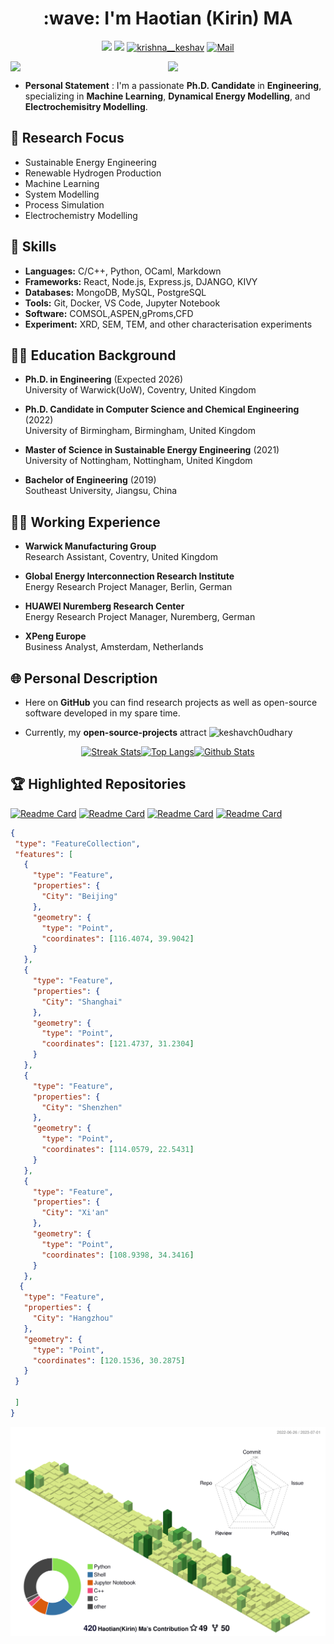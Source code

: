 <h1 align="center">:wave: I'm Haotian (Kirin) MA  </h1>


<div  align="center">    

[![](https://img.shields.io/badge/linkedin-%230077B5.svg?&style=for-the-badge&logo=linkedin&logoColor=white)](https://www.linkedin.com/in/htma/) 
[![](https://img.shields.io/badge/twitter-%230077B5.svg?&style=for-the-badge&logo=twitter&logoColor=white)](https://twitter.com/mahaotian10) 
<a href="https://github.com/TSdreamer/TSdreamer/blob/main/Haotian (Kirin) Ma_2023.07.pdf" target="blank"><img src="https://img.shields.io/badge/Portfolio_-000?style=for-the-badge&logo=ko-fi&logoColor=gold" alt="krishna__keshav" /></a> 
<a href="mailto:HaotianTeemo@outlook.com" target="blank"><img src="https://img.shields.io/badge/Reach_to_me_via_Mail_-000?style=for-the-badge&logo=gmail&logoColor=pink" alt="Mail" /></a> 
</div>


<div style="display: flex; justify-content: space-between; align-items: flex-end;">
  <img src="https://github.com/TSdreamer/TSdreamer/blob/main/electrochemisitry.gif" width="400" />
  <img src="https://i.imgur.com/JlXPELW.jpg" width="400" /> 
</div>


- **Personal Statement** : I'm a passionate **Ph.D. Candidate** in **Engineering**, specializing in **Machine Learning**, **Dynamical Energy Modelling**, and **Electrochemisitry Modelling**.

## 🔬 Research Focus

- Sustainable Energy Engineering
- Renewable Hydrogen Production
- Machine Learning
- System Modelling
- Process Simulation
- Electrochemistry Modelling
  
## 🔧 Skills
- **Languages:** C/C++, Python, OCaml, Markdown
- **Frameworks:** React, Node.js, Express.js, DJANGO, KIVY
- **Databases:** MongoDB, MySQL, PostgreSQL
- **Tools:** Git, Docker, VS Code, Jupyter Notebook
- **Software:** COMSOL,ASPEN,gProms,CFD 
- **Experiment:** XRD, SEM, TEM, and other characterisation experiments
  
## :man_student: Education Background

- **Ph.D. in Engineering** (Expected 2026)  
  University of Warwick(UoW), Coventry, United Kingdom

- **Ph.D. Candidate in Computer Science and Chemical Engineering** (2022)  
  University of Birmingham, Birmingham, United Kingdom

- **Master of Science in Sustainable Energy Engineering** (2021)  
  University of Nottingham, Nottingham, United Kingdom
  
- **Bachelor of Engineering** (2019)  
  Southeast University, Jiangsu, China 


## :man_judge: Working Experience

- **Warwick Manufacturing Group**      
  Research Assistant, Coventry, United Kingdom

- **Global Energy Interconnection Research Institute**   
  Energy Research Project Manager, Berlin, German

- **HUAWEI Nuremberg Research Center**   
  Energy Research Project Manager, Nuremberg, German
  
- **XPeng Europe**    
  Business Analyst, Amsterdam, Netherlands

## 🌐 Personal Description

- Here on **GitHub** you can find research projects as well as open-source software developed in my spare time.

- Currently, my **open-source-projects** attract   <img src="https://komarev.com/ghpvc/?username=TSdreamer&label=Profile%20Views&color=0e75b6&style=flat" alt="keshavch0udhary" /> </p>


<p align="center">
    <div style="display: flex; justify-content: center;">

 <a href="https://github.com/TSdreamer">
    <img src="https://github-readme-streak-stats.herokuapp.com/?user=TSdreamer&theme=gruvbox&hide_border=true&stroke=0000&background=060A0CD0" alt="Streak Stats" height="225px">
 </a>
  <a href="https://github.com/TSdreamer">
    <img src="https://github-readme-stats.vercel.app/api/top-langs/?username=davidstutz&theme=gruvbox&show_icons=true" alt="Top Langs" height="225px">
  </a>
  <a href="https://github.com/TSdreamer">
    <img src="https://github-readme-stats.vercel.app/api/?username=TSdreamer&theme=gruvbox&show_icons=true&hide_border=true&stroke=0000&background=060A0CD0" alt="Github Stats"  height="248px">
 </a>
    </div>
</p>


## :trophy: Highlighted Repositories
[![Readme Card](https://github-readme-stats.vercel.app/api/pin/?username=TSdreamer&repo=Machine_Learning_MEA_Optimization&layout=compact&theme=dark)]( https://github.com/TSdreamer/Machine_Learning_MEA_Optimization)
[![Readme Card](https://github-readme-stats.vercel.app/api/pin/?username=TSdreamer&repo=Gradient-Boosting-Tree&layout=compact&theme=dark)](https://github.com/TSdreamer/Gradient-Boosting-Tree)
[![Readme Card](https://github-readme-stats.vercel.app/api/pin/?username=TSdreamer&repo=awesome-machine-learning&layout=compact&theme=dark)](https://github.com/TSdreamer/awesome-machine-learning)
[![Readme Card](https://github-readme-stats.vercel.app/api/pin/?username=TS-energy&repo=Simscape-Battery-Library&layout=compact&theme=dark)](https://github.com/TS-energy/Simscape-Battery-Library)


<!-- Belarus - My Home-->
  
 ```geojson
{
  "type": "FeatureCollection",
  "features": [
    {
      "type": "Feature",
      "properties": {
        "City": "Beijing"
      },
      "geometry": {
        "type": "Point",
        "coordinates": [116.4074, 39.9042]
      }
    },
    {
      "type": "Feature",
      "properties": {
        "City": "Shanghai"
      },
      "geometry": {
        "type": "Point",
        "coordinates": [121.4737, 31.2304]
      }
    },
    {
      "type": "Feature",
      "properties": {
        "City": "Shenzhen"
      },
      "geometry": {
        "type": "Point",
        "coordinates": [114.0579, 22.5431]
      }
    },
    {
      "type": "Feature",
      "properties": {
        "City": "Xi'an"
      },
      "geometry": {
        "type": "Point",
        "coordinates": [108.9398, 34.3416]
      }
    },
   {
    "type": "Feature",
    "properties": {
      "City": "Hangzhou"
    },
    "geometry": {
      "type": "Point",
      "coordinates": [120.1536, 30.2875]
    }
  }

  ]
}

```






<!--   profile-green-animate -->
![](./profile-green-animate.svg)

